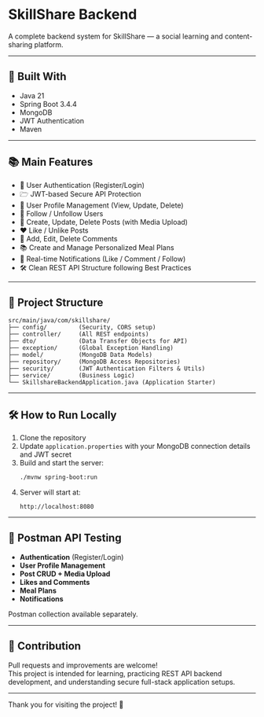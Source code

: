 # SkillShare Backend

A complete backend system for SkillShare — a social learning and content-sharing platform.

---

## 🚀 Built With
- Java 21
- Spring Boot 3.4.4
- MongoDB
- JWT Authentication
- Maven

---

## 📚 Main Features
- 🔐 User Authentication (Register/Login)
- 🗁️ JWT-based Secure API Protection
- 👤 User Profile Management (View, Update, Delete)
- 🤝 Follow / Unfollow Users
- 📝 Create, Update, Delete Posts (with Media Upload)
- ❤️ Like / Unlike Posts
- 💬 Add, Edit, Delete Comments
- 📚 Create and Manage Personalized Meal Plans
- 🔔 Real-time Notifications (Like / Comment / Follow)
- 🛠️ Clean REST API Structure following Best Practices

---

## 📂 Project Structure
```
src/main/java/com/skillshare/
├── config/         (Security, CORS setup)
├── controller/     (All REST endpoints)
├── dto/            (Data Transfer Objects for API)
├── exception/      (Global Exception Handling)
├── model/          (MongoDB Data Models)
├── repository/     (MongoDB Access Repositories)
├── security/       (JWT Authentication Filters & Utils)
├── service/        (Business Logic)
└── SkillshareBackendApplication.java (Application Starter)
```

---

## 🛠️ How to Run Locally
1. Clone the repository
2. Update `application.properties` with your MongoDB connection details and JWT secret
3. Build and start the server:
   ```bash
   ./mvnw spring-boot:run
   ```
4. Server will start at:
   ```
   http://localhost:8080
   ```

---

## 🧪 Postman API Testing
- **Authentication** (Register/Login)
- **User Profile Management**
- **Post CRUD + Media Upload**
- **Likes and Comments**
- **Meal Plans**
- **Notifications**

Postman collection available separately.

---

## 🤝 Contribution
Pull requests and improvements are welcome!  
This project is intended for learning, practicing REST API backend development, and understanding secure full-stack application setups.

---


Thank you for visiting the project! 🎉

